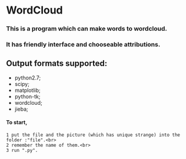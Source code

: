 # WordCloud

### This is a program which can make words to wordcloud.

### It has friendly interface and chooseable attributions.

Output formats supported:
------

* python2.7;<br>
* scipy;<br>
* matplotlib;<br>
* python-tk;<br>
* wordcloud;<br>
* jieba;<br>

#### To start,<br>
    1 put the file and the picture (which has unique strange) into the folder :"file".<br>
    2 remember the name of them.<br>
    3 run ".py".
